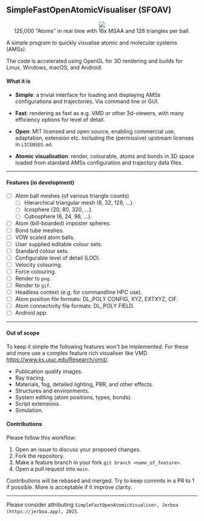 ## SimpleFastOpenAtomicVisualiser (SFOAV)
<p align="center">
  <img src="https://github.com/user-attachments/assets/feb05885-b8ac-4417-9f60-4fa4acce35c5" />
  <br>125,000 "Atoms" in real time with 16x MSAA and 128 triangles per ball.
</p>
A simple program to quickly visualise atomic and molecular systems (AMSs).

The code is accelerated using OpenGL for 3D rendering and builds for Linux, Windows, macOS, and Android.

#### What it is

- **Simple**: a trivial interface for loading and displaying AMSs configurations and trajectories. Via command line or GUI. 

- **Fast**: rendering as fast as e.g. VMD or other 3d-viewers, with many efficiency options for level of detail.
- **Open**: MIT licensed and open source, enabling 
commercial use, adaptation, extension etc. Including the (permissive) upstream licenses in ```LICENSES.md```.

- **Atomic visualisation**: render, colourable, atoms and bonds in 3D space loaded from standard AMSs configuration and trajectory data files.

---

#### Features (in development)

- [ ] Atom ball meshes (of various triangle counts)
  - [ ] Hierarchical triangular mesh (8, 32, 128, ...).
  - [ ] Icosphere (20, 80, 320, ...).
  - [ ] Cubosphere (6, 24, 96, ...).
- [ ] Atom (bill-boarded) imposter spheres.
- [ ] Bond tube meshes.
- [ ] VDW scaled atom balls.
- [ ] User supplied editable colour sets.
- [ ] Standard colour sets.
- [ ] Configurable level of detail (LOD).
- [ ] Velocity colouring.
- [ ] Force colouring.
- [ ] Render to ```png```.
- [ ] Render to ```gif```.
- [ ] Headless context (e.g. for commandline HPC use).
- [ ] Atom position file formats: DL_POLY CONFIG, XYZ, EXTXYZ, CIF.
- [ ] Atom connectivity file formats: DL_POLY FIELD.
- [ ] Android app.

---

#### Out of scope

To keep it simple the following features won't be implemented. For these and more use a complex feature rich visualiser like VMD https://www.ks.uiuc.edu/Research/vmd/.

- Publication quality images.
- Ray tracing.
- Materials, fog, detailed lighting, PBR, and other effects.
- Structures and environments.
- System editing (atom positions, types, bonds).
- Script extensions.
- Simulation.

#### Contributions

Please follow this workflow:

1. Open an issue to discuss your proposed changes.
2. Fork the repository.
3. Make a feature branch in your fork ```git branch <name_of_feature>```.
4. Open a pull request into ```main```.

Contributions will be rebased and merged. Try to keep commits in a PR to 1 if possible. More is acceptable if it improve clarity.

---

Please consider attributing ```SimpleFastOpenAtomicVisualiser, Jerboa (https://jerboa.app), 2025```.
